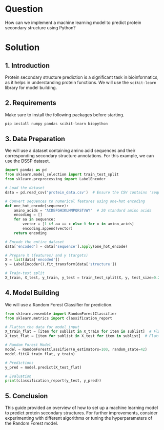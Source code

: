 # Question
How can we implement a machine learning model to predict protein secondary structure using Python?

# Solution

## 1. Introduction
Protein secondary structure prediction is a significant task in bioinformatics, as it helps in understanding protein functions. We will use the `scikit-learn` library for model building.

## 2. Requirements
Make sure to install the following packages before starting.

```bash
pip install numpy pandas scikit-learn biopython
```

## 3. Data Preparation
We will use a dataset containing amino acid sequences and their corresponding secondary structure annotations. For this example, we can use the DSSP dataset.

```python
import pandas as pd
from sklearn.model_selection import train_test_split
from sklearn.preprocessing import LabelEncoder

# Load the dataset
data = pd.read_csv('protein_data.csv')  # Ensure the CSV contains 'sequence' and 'structure' columns

# Convert sequences to numerical features using one-hot encoding
def one_hot_encode(sequence):
    amino_acids = "ACDEFGHIKLMNPQRSTVWY"  # 20 standard amino acids
    encoding = []
    for aa in sequence:
        vector = [1 if aa == x else 0 for x in amino_acids]
        encoding.append(vector)
    return encoding

# Encode the entire dataset
data['encoded'] = data['sequence'].apply(one_hot_encode)

# Prepare X (features) and y (targets)
X = list(data['encoded'])
y = LabelEncoder().fit_transform(data['structure'])

# Train-test split
X_train, X_test, y_train, y_test = train_test_split(X, y, test_size=0.2, random_state=42)
```

## 4. Model Building
We will use a Random Forest Classifier for prediction.

```python
from sklearn.ensemble import RandomForestClassifier
from sklearn.metrics import classification_report

# Flatten the data for model input
X_train_flat = [item for sublist in X_train for item in sublist]  # Flatten list to 2D array
X_test_flat = [item for sublist in X_test for item in sublist]  # Flatten list to 2D array

# Random Forest Model
model = RandomForestClassifier(n_estimators=100, random_state=42)
model.fit(X_train_flat, y_train)

# Predictions
y_pred = model.predict(X_test_flat)

# Evaluation
print(classification_report(y_test, y_pred))
```

## 5. Conclusion
This guide provided an overview of how to set up a machine learning model to predict protein secondary structures. For further improvements, consider experimenting with different algorithms or tuning the hyperparameters of the Random Forest model.